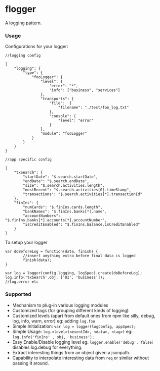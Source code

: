 # flogger

A logging pattern.

### Usage
Configurations for your logger:
```
//logging config

{
    "logging": {
        "type": {
            "fooLogger": {
                "level": {
                    "error": "*",
                    "info": ["business", "services"]
                },
                "transports": {
                    "file":  {
                        "filename": "./test/foo_log.txt"
                    },
                    "console": {
                        "level": "error"
                    }
                },
                "module": "fooLogger"
            }
        }
    }
}

//app specific config

{
    "txSearch": {
        "startDate": "$.search.startDate",
        "endDate": "$.search.endDate",
        "size": "$.search.activities.length",
        "mostRecent": "$.search.activities[0].timeStamp",
        "transactions": "$.search.activities[*].transactionId"
    },
    "finIns": {
        "numCards": "$.finIns.cards.length",
        "bankNames": "$.finIns.banks[*].name",
        "accountNumbers": "$.finIns.banks[*].accounts[*].accountNumber",
        "isCreditEnabled": "$.finIns.balance.isCreditEnabled"
    }
}

```

To setup your logger

```
var doBeforeLog = function(data, finish) {
        //insert anything extra before final data is logged
        finish(data);
}

var log = logger(config.logging, logSpec).create(doBeforeLog);
log.info('txSearch',obj, ['UI', 'business']);
//log.error etc
```


### Supported

 * Mechanism to plug-in various logging modules
 * Customized tags (for grouping different kinds of logging)
 * Customized levels (apart from default ones from npm like silly, debug, log, info, warn, error) eg: adding `log.foo`
 * Simple Initialization: `var log = logger(logConfig, appSpec);`
 * Simple Usage: `log.<level>(<eventId>, <data>, <tag>)` eg: `log.info('finIns' , obj, 'business');`
 * Easy Enable/Disable logging level eg. `logger.enable('debug', false)` disables log.debug for everything.
 * Extract interesting things from an object given a jsonpath.
 * Capability to interpolate interesting data from `req` or similar without passing it around.

